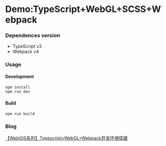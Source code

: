 # Demo:TypeScript+WebGL+SCSS+Webpack

### Dependences version
- TypeScript v3
- Webpack v4

### Usage 
#### Development
```bash
npm install
npm run dev
```

#### Build
```bash
npm run build
```

### Blog
[【WebGIS系列】Typescript+WebGL+Webpack开发环境搭建](https://www.cnblogs.com/ihardcoder/p/9583235.html)